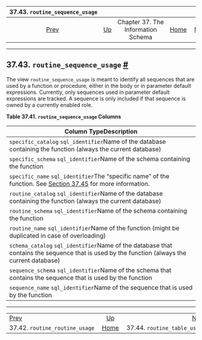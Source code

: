 <!--?xml version="1.0" encoding="UTF-8" standalone="no"?-->

|                        37.43. `routine_sequence_usage`                        |                                                                    |                                    |                                                       |                                                                           |
| :---------------------------------------------------------------------------: | :----------------------------------------------------------------- | :--------------------------------: | ----------------------------------------------------: | ------------------------------------------------------------------------: |
| [Prev](infoschema-routine-routine-usage.html "37.42. routine_routine_usage")  | [Up](information-schema.html "Chapter 37. The Information Schema") | Chapter 37. The Information Schema | [Home](index.html "PostgreSQL 17devel Documentation") |  [Next](infoschema-routine-table-usage.html "37.44. routine_table_usage") |

***

## 37.43. `routine_sequence_usage` [#](#INFOSCHEMA-ROUTINE-SEQUENCE-USAGE)

The view `routine_sequence_usage` is meant to identify all sequences that are used by a function or procedure, either in the body or in parameter default expressions. Currently, only sequences used in parameter default expressions are tracked. A sequence is only included if that sequence is owned by a currently enabled role.

**Table 37.41. `routine_sequence_usage` Columns**

| Column TypeDescription                                                                                                                                     |
| ---------------------------------------------------------------------------------------------------------------------------------------------------------- |
| `specific_catalog` `sql_identifier`Name of the database containing the function (always the current database)                                              |
| `specific_schema` `sql_identifier`Name of the schema containing the function                                                                               |
| `specific_name` `sql_identifier`The “specific name” of the function. See [Section 37.45](infoschema-routines.html "37.45. routines") for more information. |
| `routine_catalog` `sql_identifier`Name of the database containing the function (always the current database)                                               |
| `routine_schema` `sql_identifier`Name of the schema containing the function                                                                                |
| `routine_name` `sql_identifier`Name of the function (might be duplicated in case of overloading)                                                           |
| `schema_catalog` `sql_identifier`Name of the database that contains the sequence that is used by the function (always the current database)                |
| `sequence_schema` `sql_identifier`Name of the schema that contains the sequence that is used by the function                                               |
| `sequence_name` `sql_identifier`Name of the sequence that is used by the function                                                                          |

***

|                                                                               |                                                                    |                                                                           |
| :---------------------------------------------------------------------------- | :----------------------------------------------------------------: | ------------------------------------------------------------------------: |
| [Prev](infoschema-routine-routine-usage.html "37.42. routine_routine_usage")  | [Up](information-schema.html "Chapter 37. The Information Schema") |  [Next](infoschema-routine-table-usage.html "37.44. routine_table_usage") |
| 37.42. `routine_routine_usage`                                                |        [Home](index.html "PostgreSQL 17devel Documentation")       |                                              37.44. `routine_table_usage` |
